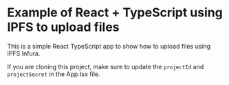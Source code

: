 # Example of React + TypeScript using IPFS to upload files

This is a simple React TypeScript app to show how to upload files using IPFS Infura.

If you are cloning this project, make sure to update the `projectId` and `projectSecret` in the App.tsx file.
